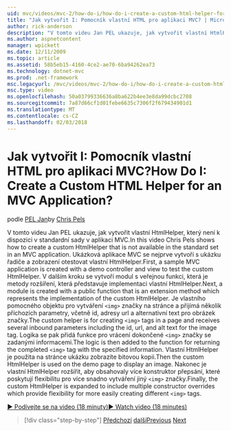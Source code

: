 ```yaml
---
uid: mvc/videos/mvc-2/how-do-i/how-do-i-create-a-custom-html-helper-for-an-mvc-application
title: "Jak vytvořit I: Pomocník vlastní HTML pro aplikaci MVC? | Microsoft Docs"
author: rick-anderson
description: "V tomto videu Jan PEL ukazuje, jak vytvořit vlastní HtmlHelper, který není k dispozici v standardní sady v aplikaci MVC. První, ukázkové aplikace MVC..."
ms.author: aspnetcontent
manager: wpickett
ms.date: 12/11/2009
ms.topic: article
ms.assetid: 58b5eb15-4160-4ce2-ae70-6ba94262ea73
ms.technology: dotnet-mvc
ms.prod: .net-framework
msc.legacyurl: /mvc/videos/mvc-2/how-do-i/how-do-i-create-a-custom-html-helper-for-an-mvc-application
msc.type: video
ms.openlocfilehash: 50a03799336636a8ba622b4ee3e8da99dcbc2708
ms.sourcegitcommit: 7a87d66cf1d01febe6635c7306f2f679434901d1
ms.translationtype: MT
ms.contentlocale: cs-CZ
ms.lasthandoff: 02/03/2018
---
```

<a name="how-do-i-create-a-custom-html-helper-for-an-mvc-application"></a><span data-ttu-id="65a3f-105">Jak vytvořit I: Pomocník vlastní HTML pro aplikaci MVC?</span><span class="sxs-lookup"><span data-stu-id="65a3f-105">How Do I: Create a Custom HTML Helper for an MVC Application?</span></span>
====================
<span data-ttu-id="65a3f-106">podle [PEL Jan](https://twitter.com/chrispels)</span><span class="sxs-lookup"><span data-stu-id="65a3f-106">by [Chris Pels](https://twitter.com/chrispels)</span></span>

<span data-ttu-id="65a3f-107">V tomto videu Jan PEL ukazuje, jak vytvořit vlastní HtmlHelper, který není k dispozici v standardní sady v aplikaci MVC.</span><span class="sxs-lookup"><span data-stu-id="65a3f-107">In this video Chris Pels shows how to create a custom HtmlHelper that is not available in the standard set in an MVC application.</span></span> <span data-ttu-id="65a3f-108">Ukázková aplikace MVC se nejprve vytvoří s ukázku řadiče a zobrazení otestovat vlastní HtmlHelper.</span><span class="sxs-lookup"><span data-stu-id="65a3f-108">First, a sample MVC application is created with a demo controller and view to test the custom HtmlHelper.</span></span> <span data-ttu-id="65a3f-109">V dalším kroku se vytvoří modul s veřejnou funkci, která je metody rozšíření, která představuje implementaci vlastní HtmlHelper.</span><span class="sxs-lookup"><span data-stu-id="65a3f-109">Next, a module is created with a public function that is an extension method which represents the implementation of the custom HtmlHelper.</span></span> <span data-ttu-id="65a3f-110">Je vlastního pomocného objektu pro vytváření `<img>` značky na stránce a přijímá několik příchozích parametry, včetně id, adresy url a alternativní text pro obrázek značky.</span><span class="sxs-lookup"><span data-stu-id="65a3f-110">The custom helper is for creating `<img>` tags in a page and receives several inbound parameters including the id, url, and alt text for the image tag.</span></span> <span data-ttu-id="65a3f-111">Logika se pak přidá funkce pro vrácení dokončené `<img>` značky se zadanými informacemi.</span><span class="sxs-lookup"><span data-stu-id="65a3f-111">The logic is then added to the function for returning the completed `<img>` tag with the specified information.</span></span> <span data-ttu-id="65a3f-112">Vlastní HtmlHelper je použita na stránce ukázku zobrazíte bitovou kopii.</span><span class="sxs-lookup"><span data-stu-id="65a3f-112">Then the custom HtmlHelper is used on the demo page to display an image.</span></span> <span data-ttu-id="65a3f-113">Nakonec je vlastní HtmlHelper rozšířit, aby obsahovaly více konstruktor přepsání, které poskytují flexibilitu pro více snadno vytváření jiný `<img>` značky.</span><span class="sxs-lookup"><span data-stu-id="65a3f-113">Finally, the custom HtmlHelper is expanded to include multiple constructor overrides which provide flexibility for more easily creating different `<img>` tags.</span></span>

[<span data-ttu-id="65a3f-114">&#9654; Podívejte se na video (18 minuty)</span><span class="sxs-lookup"><span data-stu-id="65a3f-114">&#9654; Watch video (18 minutes)</span></span>](https://channel9.msdn.com/Blogs/ASP-NET-Site-Videos/how-do-i-create-a-custom-html-helper-for-an-mvc-application)

>[!div class="step-by-step"]
<span data-ttu-id="65a3f-115">[Předchozí](how-do-i-implement-view-models-to-manage-data-for-aspnet-mvc-views.md)
[další](how-do-i-work-with-model-binders-in-an-mvc-application.md)</span><span class="sxs-lookup"><span data-stu-id="65a3f-115">[Previous](how-do-i-implement-view-models-to-manage-data-for-aspnet-mvc-views.md)
[Next](how-do-i-work-with-model-binders-in-an-mvc-application.md)</span></span>
